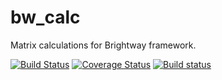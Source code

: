 # bw_calc

Matrix calculations for Brightway framework.

[![Build Status](https://travis-ci.org/brightway-lca/brightway_calc.svg?branch=master)](https://travis-ci.org/brightway-lca/brightway_calc) [![Coverage Status](https://coveralls.io/repos/github/brightway-lca/brightway_calc/badge.svg?branch=master)](https://coveralls.io/github/brightway-lca/brightway_calc?branch=master) [![Build status](https://ci.appveyor.com/api/projects/status/lrmo8mls4yy6b3w7?svg=true)](https://ci.appveyor.com/project/cmutel/brightway-calc)
